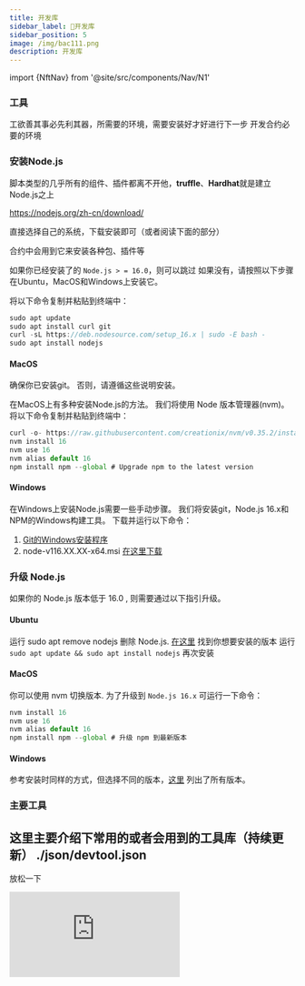 ```yaml
---
title: 开发库
sidebar_label: 🫤开发库
sidebar_position: 5
image: /img/bac111.png
description: 开发库
---
```

import {NftNav} from '@site/src/components/Nav/N1'

### 工具

工欲善其事必先利其器，所需要的环境，需要安装好才好进行下一步
开发合约必要的环境
### 安装Node.js
脚本类型的几乎所有的组件、插件都离不开他，**truffle**、**Hardhat**就是建立Node.js之上

https://nodejs.org/zh-cn/download/

直接选择自己的系统，下载安装即可（或者阅读下面的部分）

合约中会用到它来安装各种包、插件等

如果你已经安装了的 `Node.js > = 16.0`，则可以跳过 如果没有，请按照以下步骤在Ubuntu，MacOS和Windows上安装它。

将以下命令复制并粘贴到终端中：
```js
sudo apt update
sudo apt install curl git
curl -sL https://deb.nodesource.com/setup_16.x | sudo -E bash -
sudo apt install nodejs
```
#### MacOS
确保你已安装git。 否则，请遵循这些说明安装。

在MacOS上有多种安装Node.js的方法。 我们将使用 Node 版本管理器(nvm)。 将以下命令复制并粘贴到终端中：

```js
curl -o- https://raw.githubusercontent.com/creationix/nvm/v0.35.2/install.sh | bash
nvm install 16
nvm use 16
nvm alias default 16
npm install npm --global # Upgrade npm to the latest version
```
#### Windows
在Windows上安装Node.js需要一些手动步骤。 我们将安装git，Node.js 16.x和NPM的Windows构建工具。 
下载并运行以下命令：
1. [Git的Windows安装程序](https://git-scm.com/download/win)
2. node-v116.XX.XX-x64.msi [在这里下载](https://nodejs.org/dist/latest-v16.x/)
### 升级 Node.js
如果你的 Node.js 版本低于 16.0 , 则需要通过以下指引升级。

#### Ubuntu
运行 sudo apt remove nodejs 删除 Node.js.
[在这里](https://github.com/nodesource/distributions#debinstall) 找到你想要安装的版本
运行 `sudo apt update && sudo apt install nodejs` 再次安装
#### MacOS
你可以使用 nvm 切换版本. 为了升级到 `Node.js 16.x` 可运行一下命令：
```js
nvm install 16
nvm use 16
nvm alias default 16
npm install npm --global # 升级 npm 到最新版本
```
#### Windows
参考安装时同样的方式，但选择不同的版本，[这里](https://nodejs.org/en/download/releases/) 列出了所有版本。

### 主要工具
这里主要介绍下常用的或者会用到的工具库（持续更新）
<NftNav>./json/devtool.json</NftNav>
---

放松一下
<iframe src="https://player.bilibili.com/player.html?bvid=BV1BZ4y1H79N" scrolling="no" frameBorder="no" framespacing="0" allowFullScreen={false}></iframe>
